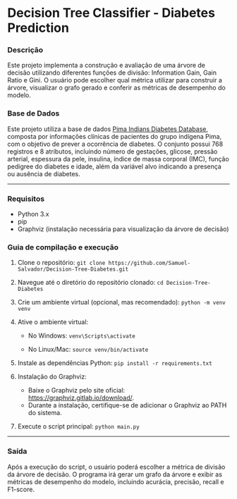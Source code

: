 # Decision Tree Classifier - Diabetes Prediction

### Descrição
Este projeto implementa a construção e avaliação de uma árvore de decisão utilizando diferentes funções de divisão: Information Gain, Gain Ratio e Gini. O usuário pode escolher qual métrica utilizar para construir a árvore, visualizar o grafo gerado e conferir as métricas de desempenho do modelo.

### Base de Dados

Este projeto utiliza a base de dados [Pima Indians Diabetes Database](https://www.kaggle.com/datasets/uciml/pima-indians-diabetes-database), composta por informações clínicas de pacientes do grupo indígena Pima, com o objetivo de prever a ocorrência de diabetes. O conjunto possui 768 registros e 8 atributos, incluindo número de gestações, glicose, pressão arterial, espessura da pele, insulina, índice de massa corporal (IMC), função pedigree do diabetes e idade, além da variável alvo indicando a presença ou ausência de diabetes.

<hr>

### Requisitos
 - Python 3.x
 - pip
 - Graphviz (instalação necessária para visualização da árvore de decisão)

### Guia de compilação e execução
1. Clone o repositório:
```git clone https://github.com/Samuel-Salvador/Decision-Tree-Diabetes.git```


2. Navegue até o diretório do repositório clonado:
```cd Decision-Tree-Diabetes```


3. Crie um ambiente virtual (opcional, mas recomendado):
```python -m venv venv```


4. Ative o ambiente virtual:

   - No Windows:
   ```venv\Scripts\activate```
   
   - No Linux/Mac:
   ```source venv/bin/activate```


5. Instale as dependências Python:
```pip install -r requirements.txt```


6. Instalação do Graphviz:

     - Baixe o Graphviz pelo site oficial: https://graphviz.gitlab.io/download/.
     - Durante a instalação, certifique-se de adicionar o Graphviz ao PATH do sistema.


8. Execute o script principal: 
```python main.py```

<hr>

### Saída
Após a execução do script, o usuário poderá escolher a métrica de divisão da árvore de decisão. O programa irá gerar um grafo da árvore e exibir as métricas de desempenho do modelo, incluindo acurácia, precisão, recall e F1-score.



